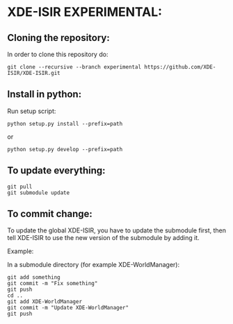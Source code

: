 XDE-ISIR EXPERIMENTAL:
======================

Cloning the repository:
-----------------------

In order to clone this repository do:

    git clone --recursive --branch experimental https://github.com/XDE-ISIR/XDE-ISIR.git

Install in python:
------------------

Run setup script:

    python setup.py install --prefix=path
or 

    python setup.py develop --prefix=path

To update everything:
---------------------

	git pull
	git submodule update

To commit change:
-----------------

To update the global XDE-ISIR, you have to update the submodule first,
then tell XDE-ISIR to use the new version of the submodule by adding it.

Example:

In a submodule directory (for example XDE-WorldManager):

    git add something
    git commit -m "Fix something"
    git push
    cd ..
    git add XDE-WorldManager
    git commit -m "Update XDE-WorldManager"
    git push
